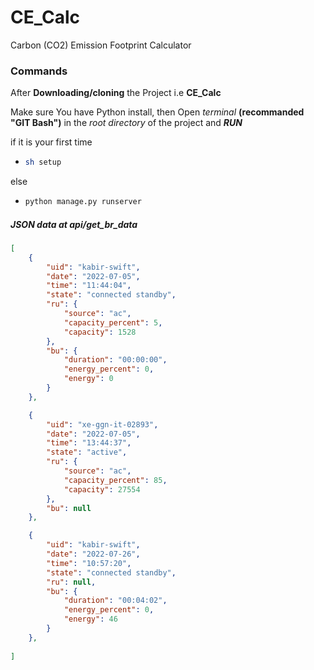 # CE_Calc

Carbon (CO2) Emission Footprint Calculator

### Commands

After **Downloading/cloning** the Project i.e **CE_Calc**

Make sure You have Python install, then
Open *terminal* **(recommanded "GIT Bash")** in the *root directory* of the project and **_RUN_**

if it is your first time

* ```bash
  sh setup
  ```

else

* ```python
  python manage.py runserver
  ```

##### JSON data at *api/get_br_data*

```json
[
    {
        "uid": "kabir-swift",
        "date": "2022-07-05",
        "time": "11:44:04",
        "state": "connected standby",
        "ru": {
            "source": "ac",
            "capacity_percent": 5,
            "capacity": 1528
        },
        "bu": {
            "duration": "00:00:00",
            "energy_percent": 0,
            "energy": 0
        }
    },

    {
        "uid": "xe-ggn-it-02893",
        "date": "2022-07-05",
        "time": "13:44:37",
        "state": "active",
        "ru": {
            "source": "ac",
            "capacity_percent": 85,
            "capacity": 27554
        },
        "bu": null
    },

    {
        "uid": "kabir-swift",
        "date": "2022-07-26",
        "time": "10:57:20",
        "state": "connected standby",
        "ru": null,
        "bu": {
            "duration": "00:04:02",
            "energy_percent": 0,
            "energy": 46
        }
    },
  
]
```
